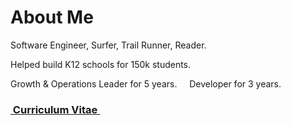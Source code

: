 # About Me
Software Engineer, Surfer, Trail Runner, Reader. 

Helped build K12 schools for 150k students. 

Growth & Operations Leader for 5 years.
&nbsp;
&nbsp;
Developer for 3 years.


### <a href="https://docs.google.com/document/d/1M6Dzca51l6znFsI42IgX4qqEJN7VgImgNTWHhVYLItg/edit?usp=sharing" target="_blank">&nbsp;Curriculum Vitae&nbsp;</a>